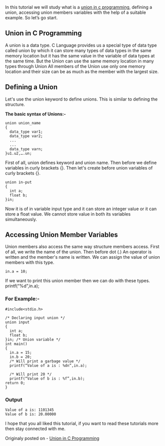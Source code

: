 In this tutorial we will study what is a [union in c programming](https://usemynotes.com/what-is-union-in-c-programming/), defining a union, accessing union members variables with the help of a suitable example. So let’s go start.

## Union in C Programming
A union is a data type. C Language provides us a special type of data type called union by which it can store many types of data types in the same memory location but it has the same value in the variable of data types at the same time. But the Union can use the same memory location in many types through Union All members of the Union use only one memory location and their size can be as much as the member with the largest size.

## Defining a Union
Let's use the union keyword to define unions. This is similar to defining the structure.

**The basic syntax of Unions:-**
```
union union_name
{
  data_type var1;
  data_type var2;
  ...
  ...
  data_type varn;
}u1.u2,….un;
```
First of all, union defines keyword and union name. Then before we define variables in curly brackets {}. Then let's create before union variables of curly brackets {}.
```
union in-put
{
  int a;
  float b;
}in;
```
Now it is of in variable input type and it can store an integer value or it can store a float value. We cannot store value in both its variables simultaneously.

## Accessing Union Member Variables
Union members also access the same way structure members access. First of all, we write the name of the union. Then before dot (.) An operator is written and the member's name is written. We can assign the value of union members with this type.
```
in.a = 10;
```
If we want to print this union member then we can do with these types.
printf(“%d”,in.a);

### For Example:-
```
#include<stdio.h>

/* Declaring input union */
union input
{
  int a;
  float b;
}in; /* Union variable */
int main()
{
  in.a = 15;
  in.b = 20;
  /* Will print a garbage value */
  printf(“Value of a is : %dn”,in.a);

  /* Will print 20 */
  printf(“Value of b is : %f”,in.b);
return 0;
}
```
### Output
```
Value of a is: 1101345
Value of b is: 20.00000
```

I hope that you all liked this tutorial, if you want to read these tutorials more then stay connected with me.


Originaly posted on - [Union in C Programming](https://alimammiya.hashnode.dev/union-in-c-programming)
